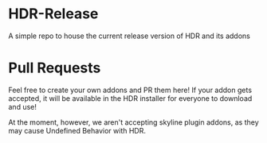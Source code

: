 # HDR-Release
 A simple repo to house the current release version of HDR and its addons


# Pull Requests
Feel free to create your own addons and PR them here!
If your addon gets accepted, it will be available in the HDR installer for everyone to download and use!


At the moment, however, we aren't accepting skyline plugin addons, as they may cause Undefined Behavior with HDR.

